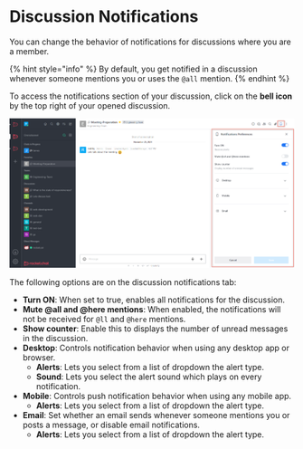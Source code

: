 # Discussion Notifications

You can change the behavior of notifications for discussions where you are a member.

{% hint style="info" %}
By default, you get notified in a discussion whenever someone mentions you or uses the `@all` mention.
{% endhint %}

To access the notifications section of your discussion, click on the **bell icon** by the top right of your opened discussion.

![](<../../../../../.gitbook/assets/image (665) (1) (1) (1) (1) (1) (1) (1) (1).png>)

The following options are on the discussion notifications tab:

* **Turn ON**: When set to true, enables all notifications for the discussion.
* **Mute @all and @here mentions**: When enabled, the notifications will not be received for `@ll` and `@here` mentions.
* **Show counter**: Enable this to displays the number of unread messages in the discussion.
* **Desktop**: Controls notification behavior when using any desktop app or browser.
  * **Alerts**: Lets you select from a list of dropdown the alert type.
  * **Sound**: Lets you select the alert sound which plays on every notification.
* **Mobile**: Controls push notification behavior when using any mobile app.
  * **Alerts**: Lets you select from a list of dropdown the alert type.
* **Email**: Set whether an email sends whenever someone mentions you or posts a message, or disable email notifications.
  * **Alerts**: Lets you select from a list of dropdown the alert type.
